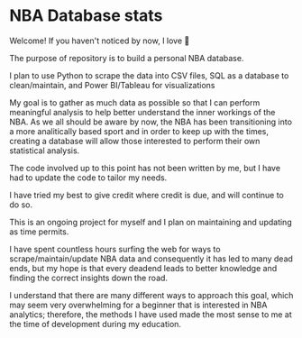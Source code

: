 # NBA Database stats

Welcome! If you haven't noticed by now, I love :basketball:

The purpose of repository is to build a personal NBA database.

I plan to use Python to scrape the data into CSV files, SQL as a database to clean/maintain, and Power BI/Tableau for visualizations

My goal is to gather as much data as possible so that I can perform meaningful analysis to help better understand the inner workings of the NBA. As we all should be aware by now, the NBA has been transitioning into a more analitically based sport and in order to keep up with the times, creating a database will allow those interested to perform their own statistical analysis. 

The code involved up to this point has not been written by me, but I have had to update the code to tailor my needs.

I have tried my best to give credit where credit is due, and will continue to do so. 

This is an ongoing project for myself and I plan on maintaining and updating as time permits.

I have spent countless hours surfing the web for ways to scrape/maintain/update NBA data and consequently it has led to many dead ends, but my hope is that every deadend leads to better knowledge and finding the correct insights down the road.

I understand that there are many different ways to approach this goal, which may seem very overwhelming for a beginner that is interested in NBA analytics; therefore, the methods I have used made the most sense to me at the time of development during my education. 
